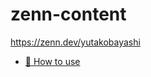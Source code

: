 # zenn-content

https://zenn.dev/yutakobayashi

- [📘 How to use](https://zenn.dev/zenn/articles/zenn-cli-guide)
